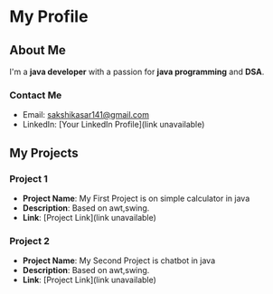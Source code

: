 # My Profile

## About Me

I'm a **java developer** with a passion for **java programming** and **DSA**.

### Contact Me

- Email: [sakshikasar141@gmail.com](mailto:sakshikasar141@gmail.com)
- LinkedIn: [Your LinkedIn Profile](link unavailable)

## My Projects

### Project 1

- **Project Name**: My First Project is on simple calculator in java 
- **Description**: Based on awt,swing.
- **Link**: [Project Link](link unavailable)

### Project 2

- **Project Name**: My Second Project is chatbot in java
- **Description**: Based on awt,swing.
- **Link**: [Project Link](link unavailable)



